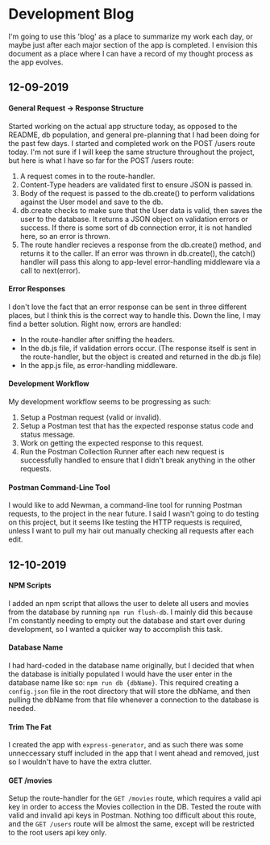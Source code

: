 # Development Blog

I'm going to use this 'blog' as a place to summarize my work each day, or maybe just after each major section of the app is completed. I envision this document as a place where I can have a record of my thought process as the app evolves. 

## 12-09-2019

#### General Request -> Response Structure

Started working on the actual app structure today, as opposed to the README, db population, and general pre-planning that I had been doing for the past few days. I started and completed work on the POST /users route today. I'm not sure if I will keep the same structure throughout the project, but here is what I have so far for the POST /users route:

1. A request comes in to the route-handler.
2. Content-Type headers are validated first to ensure JSON is passed in.
3. Body of the request is passed to the db.create() to perform validations against the User model and save to the db.
4. db.create checks to make sure that the User data is valid, then saves the user to the database. It returns a JSON object on validation errors or success. If there is some sort of db connection error, it is not handled here, so an error is thrown.
5. The route handler recieves a response from the db.create() method, and returns it to the caller. If an error was thrown in db.create(), the catch() handler will pass this along to app-level error-handling middleware via a call to next(error).

#### Error Responses

I don't love the fact that an error response can be sent in three different places, but I think this is the correct way to handle this. Down the line, I may find a better solution. Right now, errors are handled:

- In the route-handler after sniffing the headers.
- In the db.js file, if validation errors occur. (The response itself is sent in the route-handler, but the object is created and returned in the db.js file)
- In the app.js file, as error-handling middleware. 

#### Development Workflow

My development workflow seems to be progressing as such:

1. Setup a Postman request (valid or invalid).
2. Setup a Postman test that has the expected response status code and status message.
3. Work on getting the expected response to this request.
4. Run the Postman Collection Runner after each new request is successfully handled to ensure that I didn't break anything in the other requests.

#### Postman Command-Line Tool

I would like to add Newman, a command-line tool for running Postman requests, to the project in the near future. I said I wasn't going to do testing on this project, but it seems like testing the HTTP requests is required, unless I want to pull my hair out manually checking all requests after each edit. 

## 12-10-2019

#### NPM Scripts

I added an npm script that allows the user to delete all users and movies from the database by running `npm run flush-db`. I mainly did this because I'm constantly needing to empty out the database and start over during development, so I wanted a quicker way to accomplish this task.

#### Database Name

I had hard-coded in the database name originally, but I decided that when the database is initially populated I would have the user enter in the database name like so: `npm run db {dbName}`. This required creating a `config.json` file in the root directory that will store the dbName, and then pulling the dbName from that file whenever a connection to the database is needed.

#### Trim The Fat

I created the app with `express-generator`, and as such there was some unneccessary stuff included in the app that I went ahead and removed, just so I wouldn't have to have the extra clutter.

#### GET /movies

Setup the route-handler for the `GET /movies` route, which requires a valid api key in order to access the Movies collection in the DB. Tested the route with valid and invalid api keys in Postman. Nothing too difficult about this route, and the `GET /users` route will be almost the same, except will be restricted to the root users api key only. 